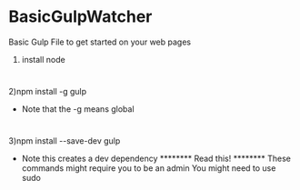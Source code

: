 # BasicGulpWatcher
Basic Gulp File to get started on your web pages

1) install node
#
2)npm install -g gulp
  - Note that the -g means global
#
3)npm install --save-dev gulp
  - Note this creates a dev dependency
******** Read this! ********
These commands might require you to be an admin
You might need to use sudo
